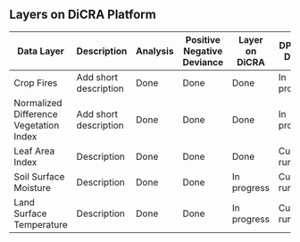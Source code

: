 ## Layers on DiCRA Platform

| Data Layer | Description | Analysis | Positive Negative Deviance | Layer on DiCRA | DPPD on DiCRA | 
| --- | --- | --- | --- | --- | --- | 
| Crop Fires | Add short description | Done | Done | Done | In progress | 
| Normalized Difference Vegetation Index | Add short description | Done | Done | Done | In progress | 
| Leaf Area Index | Description | Done | Done | Done | Currently running |
| Soil Surface Moisture | Description | Done | Done | In progress | Currently running |
| Land Surface Temperature | Description | Done | Done | In progress | Currently running |